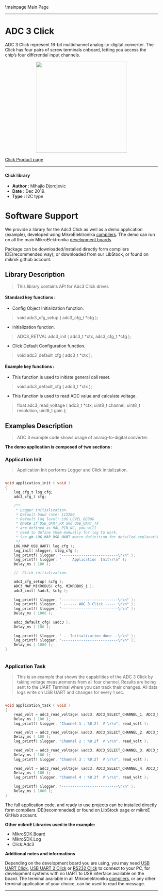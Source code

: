 \mainpage Main Page
 
 

---
# ADC 3 Click

ADC 3 Click represent 16-bit multichannel analog-to-digital converter. 
The Click has four pairs of screw terminals onboard, letting you access the chip’s four differential input channels.

<p align="center">
  <img src="https://download.mikroe.com/images/click_for_ide/adc3_click.png" height=300px>
</p>

[Click Product page](https://www.mikroe.com/adc-3-click)

---


#### Click library 

- **Author**        : Mihajlo Djordjevic
- **Date**          : Dec 2019.
- **Type**          : I2C type


# Software Support

We provide a library for the Adc3 Click 
as well as a demo application (example), developed using MikroElektronika 
[compilers](https://shop.mikroe.com/compilers). 
The demo can run on all the main MikroElektronika [development boards](https://shop.mikroe.com/development-boards).

Package can be downloaded/installed directly form compilers IDE(recommended way), or downloaded from our LibStock, or found on mikroE github account. 

## Library Description

> This library contains API for Adc3 Click driver.

#### Standard key functions :

- Config Object Initialization function.
> void adc3_cfg_setup ( adc3_cfg_t *cfg ); 
 
- Initialization function.
> ADC3_RETVAL adc3_init ( adc3_t *ctx, adc3_cfg_t *cfg );

- Click Default Configuration function.
> void adc3_default_cfg ( adc3_t *ctx );


#### Example key functions :

- This function is used to initiate general call reset.
> void adc3_default_cfg ( adc3_t *ctx );
 
- This function is used to read ADC value and calculate voltage.
> float adc3_read_voltage ( adc3_t *ctx, uint8_t channel, uint8_t resolution, uint8_t gain );

## Examples Description

> 
> ADC 3 example code shows usage of analog-to-digital converter.
> 

**The demo application is composed of two sections :**

### Application Init 

>
> Application Init performs Logger and Click initialization.
> 

```c

void application_init ( void )
{
    log_cfg_t log_cfg;
    adc3_cfg_t cfg;

    /** 
     * Logger initialization.
     * Default baud rate: 115200
     * Default log level: LOG_LEVEL_DEBUG
     * @note If USB_UART_RX and USB_UART_TX 
     * are defined as HAL_PIN_NC, you will 
     * need to define them manually for log to work. 
     * See @b LOG_MAP_USB_UART macro definition for detailed explanation.
     */
    LOG_MAP_USB_UART( log_cfg );
    log_init( &logger, &log_cfg );
    log_printf( &logger, "--------------------------\r\n" );
    log_printf( &logger, "     Application  Init\r\n" );
    Delay_ms ( 100 );

    //  Click initialization.

    adc3_cfg_setup( &cfg );
    ADC3_MAP_MIKROBUS( cfg, MIKROBUS_1 );
    adc3_init( &adc3, &cfg );
    
    log_printf( &logger, "--------------------------\r\n" );
    log_printf( &logger, " ------ ADC 3 Click ----- \r\n" );
    log_printf( &logger, "--------------------------\r\n" );
    Delay_ms ( 1000 );
    
    adc3_default_cfg( &adc3 );
    Delay_ms ( 100 );
    
    log_printf( &logger, " -- Initialization done --\r\n" );
    log_printf( &logger, "--------------------------\r\n" );
    Delay_ms ( 1000 );
}
  
```

### Application Task

>
> This is an example that shows the capabilities of the ADC 3 Click 
> by taking voltage measurements from all four channel. Results are being sent to the UART Terminal 
> where you can track their changes. All data logs write on USB UART and changes for every 1 sec.
> 

```c

void application_task ( void )
{
    read_volt = adc3_read_voltage( &adc3, ADC3_SELECT_CHANNEL_1, ADC3_SAMPLE_RATE_12, ADC3_PGA_GAIN_X1 );
    Delay_ms ( 100 );
    log_printf( &logger, "Channel 1 : %0.2f  V \r\n", read_volt );

    read_volt = adc3_read_voltage( &adc3, ADC3_SELECT_CHANNEL_2, ADC3_SAMPLE_RATE_12, ADC3_PGA_GAIN_X1 );
    Delay_ms ( 100 );
    log_printf( &logger, "Channel 2 : %0.2f  V \r\n", read_volt );
    
    read_volt = adc3_read_voltage( &adc3, ADC3_SELECT_CHANNEL_3, ADC3_SAMPLE_RATE_12, ADC3_PGA_GAIN_X1 );
    Delay_ms ( 100 );
    log_printf( &logger, "Channel 3 : %0.2f  V \r\n", read_volt );
    
    read_volt = adc3_read_voltage( &adc3, ADC3_SELECT_CHANNEL_4, ADC3_SAMPLE_RATE_12, ADC3_PGA_GAIN_X1 );
    Delay_ms ( 100 );
    log_printf( &logger, "Channel 4 : %0.2f  V \r\n", read_volt );
    
    log_printf( &logger, "--------------------------\r\n" );
    Delay_ms ( 1000 );
}  

```

The full application code, and ready to use projects can be  installed directly form compilers IDE(recommneded) or found on LibStock page or mikroE GitHub accaunt.

**Other mikroE Libraries used in the example:** 

- MikroSDK.Board
- MikroSDK.Log
- Click.Adc3

**Additional notes and informations**

Depending on the development board you are using, you may need 
[USB UART Click](https://shop.mikroe.com/usb-uart-click), 
[USB UART 2 Click](https://shop.mikroe.com/usb-uart-2-click) or 
[RS232 Click](https://shop.mikroe.com/rs232-click) to connect to your PC, for 
development systems with no UART to USB interface available on the board. The 
terminal available in all Mikroelektronika 
[compilers](https://shop.mikroe.com/compilers), or any other terminal application 
of your choice, can be used to read the message.



---
